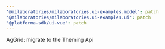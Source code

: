 ```yaml
---
'@milaboratories/milaboratories.ui-examples.model': patch
'@milaboratories/milaboratories.ui-examples.ui': patch
'@platforma-sdk/ui-vue': patch
---
```


AgGrid: migrate to the Theming Api
